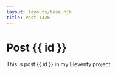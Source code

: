 ```yaml
---
layout: layouts/base.njk
title: Post 1426
---
```


# Post {{ id }}

This is post {{ id }} in my Eleventy project.
